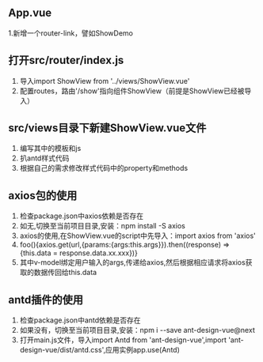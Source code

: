 ## App.vue
1.新增一个router-link，譬如<router-link to="/show">ShowDemo</router-link>

## 打开src/router/index.js
1. 导入import ShowView from '../views/ShowView.vue'
2. 配置routes，路由'/show'指向组件ShowView（前提是ShowView已经被导入）

## src/views目录下新建ShowView.vue文件
1. 编写其中的模板和js
2. 扒antd样式代码
3. 根据自己的需求修改样式代码中的property和methods

## axios包的使用
1. 检查package.json中axios依赖是否存在
2. 如无,切换至当前项目目录,安装：npm install -S axios
3. axios的使用,在ShowView.vue的script中先导入：import axios from 'axios'
4. foo(){axios.get(url,{params:{args:this.args}}).then((response) => {this.data = response.data.xx.xxx})}
5. 其中v-model绑定用户输入的args,传递给axios,然后根据相应请求将axios获取的数据传回给this.data

## antd插件的使用
1. 检查package.json中antd依赖是否存在
2. 如果没有，切换至当前项目目录,安装：npm i --save ant-design-vue@next
3. 打开main.js文件，导入import Antd from 'ant-design-vue',import 'ant-design-vue/dist/antd.css',应用实例app.use(Antd)
